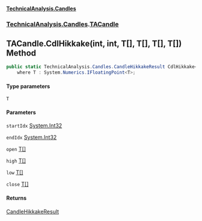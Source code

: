 #### [TechnicalAnalysis.Candles](TechnicalAnalysis.Candles.md 'TechnicalAnalysis.Candles')
### [TechnicalAnalysis.Candles](TechnicalAnalysis.Candles.md#TechnicalAnalysis.Candles 'TechnicalAnalysis.Candles').[TACandle](TACandle.md 'TechnicalAnalysis.Candles.TACandle')

## TACandle.CdlHikkake<T>(int, int, T[], T[], T[], T[]) Method

```csharp
public static TechnicalAnalysis.Candles.CandleHikkakeResult CdlHikkake<T>(int startIdx, int endIdx, T[] open, T[] high, T[] low, T[] close)
    where T : System.Numerics.IFloatingPoint<T>;
```
#### Type parameters

<a name='TechnicalAnalysis.Candles.TACandle.CdlHikkake_T_(int,int,T[],T[],T[],T[]).T'></a>

`T`
#### Parameters

<a name='TechnicalAnalysis.Candles.TACandle.CdlHikkake_T_(int,int,T[],T[],T[],T[]).startIdx'></a>

`startIdx` [System.Int32](https://docs.microsoft.com/en-us/dotnet/api/System.Int32 'System.Int32')

<a name='TechnicalAnalysis.Candles.TACandle.CdlHikkake_T_(int,int,T[],T[],T[],T[]).endIdx'></a>

`endIdx` [System.Int32](https://docs.microsoft.com/en-us/dotnet/api/System.Int32 'System.Int32')

<a name='TechnicalAnalysis.Candles.TACandle.CdlHikkake_T_(int,int,T[],T[],T[],T[]).open'></a>

`open` [T](TACandle.CdlHikkake_T_(int,int,T[],T[],T[],T[]).md#TechnicalAnalysis.Candles.TACandle.CdlHikkake_T_(int,int,T[],T[],T[],T[]).T 'TechnicalAnalysis.Candles.TACandle.CdlHikkake<T>(int, int, T[], T[], T[], T[]).T')[[]](https://docs.microsoft.com/en-us/dotnet/api/System.Array 'System.Array')

<a name='TechnicalAnalysis.Candles.TACandle.CdlHikkake_T_(int,int,T[],T[],T[],T[]).high'></a>

`high` [T](TACandle.CdlHikkake_T_(int,int,T[],T[],T[],T[]).md#TechnicalAnalysis.Candles.TACandle.CdlHikkake_T_(int,int,T[],T[],T[],T[]).T 'TechnicalAnalysis.Candles.TACandle.CdlHikkake<T>(int, int, T[], T[], T[], T[]).T')[[]](https://docs.microsoft.com/en-us/dotnet/api/System.Array 'System.Array')

<a name='TechnicalAnalysis.Candles.TACandle.CdlHikkake_T_(int,int,T[],T[],T[],T[]).low'></a>

`low` [T](TACandle.CdlHikkake_T_(int,int,T[],T[],T[],T[]).md#TechnicalAnalysis.Candles.TACandle.CdlHikkake_T_(int,int,T[],T[],T[],T[]).T 'TechnicalAnalysis.Candles.TACandle.CdlHikkake<T>(int, int, T[], T[], T[], T[]).T')[[]](https://docs.microsoft.com/en-us/dotnet/api/System.Array 'System.Array')

<a name='TechnicalAnalysis.Candles.TACandle.CdlHikkake_T_(int,int,T[],T[],T[],T[]).close'></a>

`close` [T](TACandle.CdlHikkake_T_(int,int,T[],T[],T[],T[]).md#TechnicalAnalysis.Candles.TACandle.CdlHikkake_T_(int,int,T[],T[],T[],T[]).T 'TechnicalAnalysis.Candles.TACandle.CdlHikkake<T>(int, int, T[], T[], T[], T[]).T')[[]](https://docs.microsoft.com/en-us/dotnet/api/System.Array 'System.Array')

#### Returns
[CandleHikkakeResult](CandleHikkakeResult.md 'TechnicalAnalysis.Candles.CandleHikkakeResult')